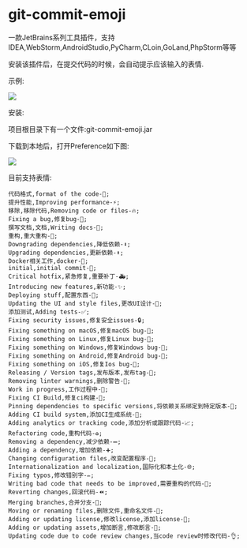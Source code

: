 # git-commit-emoji
一款JetBrains系列工具插件，支持IDEA,WebStorm,AndroidStudio,PyCharm,CLoin,GoLand,PhpStorm等等


安装该插件后，在提交代码的时候，会自动提示应该输入的表情.

示例:

![](https://ws4.sinaimg.cn/large/006tNbRwly1fnaou84md0g30l60l44qq.gif)


安装:

项目根目录下有一个文件:git-commit-emoji.jar

下载到本地后，打开Preference如下图:

![](https://ws2.sinaimg.cn/large/006tNbRwly1fnaox0qjpyj31iw11awgi.jpg)

目前支持表情:

```
代码格式,format of the code-🎨;
提升性能,Improving performance-⚡️;
移除,移除代码,Removing code or files-🔥;
Fixing a bug,修复bug-🐛;
撰写文档,文档,Writing docs-📝;
重构,重大重构-🔨;
Downgrading dependencies,降低依赖-⬇️;
Upgrading dependencies,更新依赖-⬆️;
Docker相关工作,docker-🐳;
initial,initial commit-🎉;
Critical hotfix,紧急修复,重要补丁-🚑;
Introducing new features,新功能-✨;
Deploying stuff,配置东西-🚀;
Updating the UI and style files,更改UI设计-💄;
添加测试,Adding tests-✅;
Fixing security issues,修复安全issues-🔒;
Fixing something on macOS,修复macOS bug-🍎;
Fixing something on Linux,修复Linux bug-🐧;
Fixing something on Windows,修复Windows bug-🏁;
Fixing something on Android,修复Android bug-🤖;
Fixing something on iOS,修复Ios bug-🍏;
Releasing / Version tags,发布版本,发布tag-🔖;
Removing linter warnings,删除警告-🚨;
Work in progress,工作过程中-🚧;
Fixing CI Build,修复ci构建-💚;
Pinning dependencies to specific versions,将依赖关系绑定到特定版本-📌;
Adding CI build system,添加CI生成系统-👷;
Adding analytics or tracking code,添加分析或跟踪代码-📈;
Refactoring code,重构代码-♻️;
Removing a dependency,减少依赖-➖;
Adding a dependency,增加依赖-➕;
Changing configuration files,改变配置程序-🔧;
Internationalization and localization,国际化和本土化-🌐;
Fixing typos,修改错别字-✏️;
Writing bad code that needs to be improved,需要重构的代码-💩;
Reverting changes,回滚代码-⏪;
Merging branches,合并分支-🔀;
Moving or renaming files,删除文件,重命名文件-🚚;
Adding or updating license,修改license,添加license-📄;
Adding or updating assets,增加断言,修改断言-🍱;
Updating code due to code review changes,当code review时修改代码-👌;
```